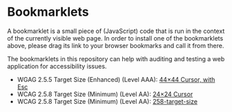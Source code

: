# Bookmarklets

A bookmarklet is a small piece of (JavaScript) code that is run in the context of the currently visible web page. In order to install one of the bookmarklets above, please drag its link to your browser bookmarks and call it from there.

The bookmarklets in this repository can help with auditing and testing a web application for accessibility issues.

- WGAG 2.5.5 Target Size (Enhanced) (Level AAA): [44×44 Cursor, with Esc](https://codepen.io/aardrian/pen/eYZWNyv)
- WCAG 2.5.8 Target Size (Minimum) (Level AA): [24×24 Cursor](https://codepen.io/aardrian/pen/eYyjNVg)
- WCAG 2.5.8 Target Size (Minimum) (Level AA): [258-target-size](https://github.com/bworx/bookmarklets-accessibility/blob/main/258-target-size.js)
